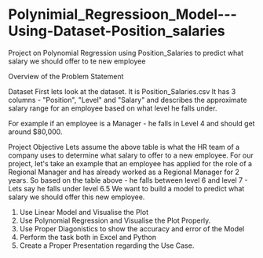 # Polynimial_Regressioon_Model---Using-Dataset-Position_salaries
Project on Polynomial Regression using Position_Salaries to predict what salary we should offer to te new employee

Overview of the Problem Statement

Dataset
First lets look at the dataset. It is Position_Salaries.csv
It has 3 columns - "Position", "Level" and "Salary" and describes the approximate salary range for an employee based on what level he falls under.

For example if an employee is a Manager - he falls in Level 4 and should get around $80,000.

Project Objective
Lets assume the above table is what the HR team of a company uses to determine what salary to offer to a new employee. 
For our project, let's take an example that an employee has applied for the role of a Regional Manager and has already worked as a Regional Manager for 2 years. 
So based on the table above - he falls between level 6 and level 7 - Lets say he falls under level 6.5
We want to build a model to predict what salary we should offer this new employee.


1. Use Linear Model and Visualise the Plot 
2. Use Polynomial Regression and Visualise the Plot Properly.
3. Use Proper Diagonistics to show the accuracy and error of the Model
4. Perform the task both in Excel and Python
5. Create a Proper Presentation regarding the Use Case.
